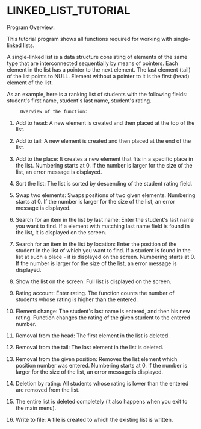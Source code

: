 # LINKED_LIST_TUTORIAL

Program Overview:

This tutorial program shows all functions required for working with single-linked lists.

A single-linked list is a data structure consisting of elements of the same type that are interconnected sequentially by means of pointers. Each element in the list has a pointer to the next element. The last element (tail) of the list points to NULL. Element without a pointer to it is the first (head) element of the list.

As an example, here is a ranking list of students with the following fields: student's first name, student's last name, student's rating.

         Overview of the function:

1) Add to head:
A new element is created and then placed at the top of the list.

2) Add to tail:
A new element is created and then placed at the end of the list.

3) Add to the place:
It creates a new element that fits in a specific place in the list.
Numbering starts at 0.
If the number is larger for the size of the list, an error message is displayed.

4) Sort the list:
The list is sorted by descending of the student rating field.

5) Swap two elements:
Swaps positions of two given elements.
Numbering starts at 0.
If the number is larger for the size of the list, an error message is displayed.

6) Search for an item in the list by last name:
Enter the student's last name you want to find. If a element with matching last name field is found in the list, it is displayed on the screen.

7) Search for an item in the list by location:
Enter the position of the student in the list of which you want to find. If a student is found in the list at such a place - it is displayed on the screen.
Numbering starts at 0.
If the number is larger for the size of the list, an error message is displayed.

8) Show the list on the screen:
Full list is displayed on the screen.

9) Rating account:
Enter rating. The function counts the number of students whose rating is higher than the entered.

10) Element change:
The student's last name is entered, and then his new rating. Function changes the rating of the given student to the entered number.

11) Removal from the head:
The first element in the list is deleted.

12) Removal from the tail:
The last element in the list is deleted.

13) Removal from the given position:
Removes the list element which position number was entered.
Numbering starts at 0.
If the number is larger for the size of the list, an error message is displayed.

14) Deletion by rating:
All students whose rating is lower than the entered are removed from the list.

15) The entire list is deleted completely (it also happens when you exit to the main menu).

16) Write to file:
A file is created to which the existing list is written.
